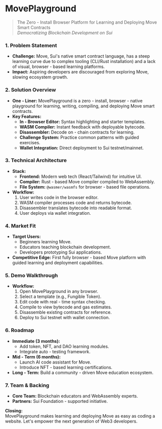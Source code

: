 # MovePlayground

> The Zero - Install Browser Platform for Learning and Deploying Move Smart Contracts  
*Democratizing Blockchain Development on Sui*


### 1. **Problem Statement**  
- **Challenge:** Move, Sui's native smart contract language, has a steep learning curve due to complex tooling (CLI/Rust installation) and a lack of visual, browser - based learning platforms.  
- **Impact:** Aspiring developers are discouraged from exploring Move, slowing ecosystem growth.


### 2. **Solution Overview**  
- **One - Liner:** MovePlayground is a zero - install, browser - native playground for learning, writing, compiling, and deploying Move smart contracts.  
- **Key Features:**  
  - **In - Browser Editor:** Syntax highlighting and starter templates.  
  - **WASM Compiler:** Instant feedback with deployable bytecode.  
  - **Disassembler:** Decode on - chain contracts for learning.  
  - **Challenge System:** Practice common patterns with guided exercises.  
  - **Wallet Integration:** Direct deployment to Sui testnet/mainnet.  


### 3. **Technical Architecture**  
- **Stack:**  
  - **Frontend:** Modern web tech (React/Tailwind) for intuitive UI.  
  - **Compiler:** Rust - based Move compiler compiled to WebAssembly.  
  - **File System:** `@wasmer/wasmfs` for browser - based file operations.  
- **Workflow:**  
  1. User writes code in the browser editor.  
  2. WASM compiler processes code and returns bytecode.  
  3. Disassembler translates bytecode into readable format.  
  4. User deploys via wallet integration.  


### 4. **Market Fit**  
- **Target Users:**  
  - Beginners learning Move.  
  - Educators teaching blockchain development.  
  - Developers prototyping Sui applications.  
- **Competitive Edge:** First fully browser - based Move platform with guided learning and deployment capabilities.  


### 5. **Demo Walkthrough**  
- **Workflow:**  
  1. Open MovePlayground in any browser.  
  2. Select a template (e.g., Fungible Token).  
  3. Edit code with real - time syntax checking.  
  4. Compile to view bytecode and gas estimates.  
  5. Disassemble existing contracts for reference.  
  6. Deploy to Sui testnet with wallet connection.  


### 6. **Roadmap**  
- **Immediate (3 months):**  
  - Add token, NFT, and DAO learning modules.  
  - Integrate auto - testing framework.  
- **Mid - Term (6 months):**  
  - Launch AI code assistant for Move.  
  - Introduce NFT - based learning certifications.  
- **Long - Term:** Build a community - driven Move education ecosystem.  


### 7. **Team & Backing**  
- **Core Team:** Blockchain educators and WebAssembly experts.  
- **Partners:** Sui Foundation - supported initiative.  


**Closing:**  
MovePlayground makes learning and deploying Move as easy as coding a website. Let's empower the next generation of Web3 developers.  
